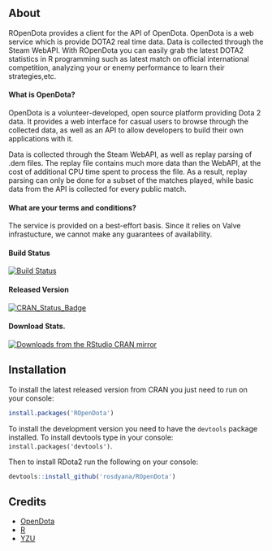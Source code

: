 ## About

ROpenDota provides a client for the API of OpenDota. OpenDota is a web service which is provide DOTA2 real time data. Data is collected through the Steam WebAPI. With ROpenDota you can easily grab the latest DOTA2 statistics in R programming such as latest match on official international competition, analyzing your or enemy performance to learn their strategies,etc.

#### What is OpenDota?
OpenDota is a volunteer-developed, open source platform providing Dota 2 data. It provides a web interface for casual users to browse through the collected data, as well as an API to allow developers to build their own applications with it.

Data is collected through the Steam WebAPI, as well as replay parsing of .dem files. The replay file contains much more data than the WebAPI, at the cost of additional CPU time spent to process the file. As a result, replay parsing can only be done for a subset of the matches played, while basic data from the API is collected for every public match.

#### What are your terms and conditions?
The service is provided on a best-effort basis. Since it relies on Valve infrastucture, we cannot make any guarantees of availability.

#### Build Status
[![Build Status](https://travis-ci.org/rosdyana/ROpenDota.svg?branch=master)](https://travis-ci.org/rosdyana/ROpenDota)

#### Released Version
[![CRAN_Status_Badge](http://www.r-pkg.org/badges/version/ROpenDota)](https://cran.r-project.org/package=ROpenDota)

#### Download Stats.
[![Downloads from the RStudio CRAN mirror](http://cranlogs.r-pkg.org/badges/ROpenDota)](https://cran.r-project.org/)

## Installation

To install the latest released version from CRAN you just need to run on your console:

```r
install.packages('ROpenDota')
```

To install the development version you need to have the `devtools` package installed. To install devtools type in your console: `install.packages('devtools')`.

Then to install RDota2 run the following on your console:

```R
devtools::install_github('rosdyana/ROpenDota')
```

## Credits
 - [OpenDota](https://www.opendota.com/) 
 - [R](https://www.r-project.org/)
 - [YZU](https://www.yzu.edu.tw/)
